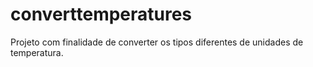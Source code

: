 # converttemperatures
Projeto com finalidade de converter os tipos diferentes de unidades de temperatura.
